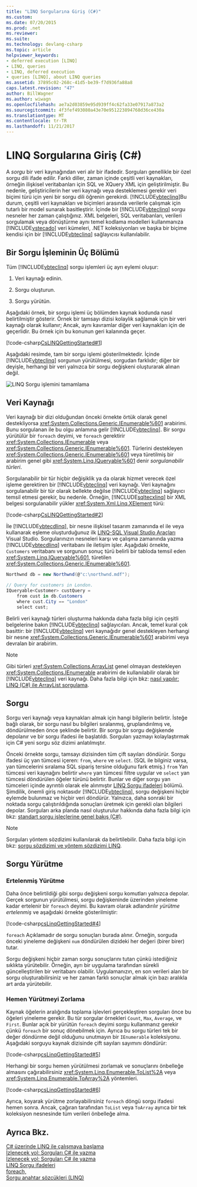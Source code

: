 ```yaml
---
title: "LINQ Sorgularına Giriş (C#)"
ms.custom: 
ms.date: 07/20/2015
ms.prod: .net
ms.reviewer: 
ms.suite: 
ms.technology: devlang-csharp
ms.topic: article
helpviewer_keywords:
- deferred execution [LINQ]
- LINQ, queries
- LINQ, deferred execution
- queries [LINQ], about LINQ queries
ms.assetid: 37895c02-268c-41d5-be39-f7d936fa88a8
caps.latest.revision: "47"
author: BillWagner
ms.author: wiwagn
ms.openlocfilehash: ae7a2d03859e95d939ff4c62fa33e07917a873a2
ms.sourcegitcommit: 4f3fef493080a43e70e951223894768d36ce430a
ms.translationtype: MT
ms.contentlocale: tr-TR
ms.lasthandoff: 11/21/2017
---
```

# <a name="introduction-to-linq-queries-c"></a>LINQ Sorgularına Giriş (C#)
A *sorgu* bir veri kaynağından veri alır bir ifadedir. Sorguları genellikle bir özel sorgu dili ifade edilir. Farklı diller, zaman içinde çeşitli veri kaynakları, örneğin ilişkisel veritabanları için SQL ve XQuery XML için geliştirilmiştir. Bu nedenle, geliştiricilerin her veri kaynağı veya desteklemesi gerekir veri biçimi türü için yeni bir sorgu dili öğrenin gerekirdi. [!INCLUDE[vbteclinq](~/includes/vbteclinq-md.md)]Bu durum, çeşitli veri kaynakları ve biçimleri arasında verilerle çalışmak için tutarlı bir model sunarak basitleştirir. İçinde bir [!INCLUDE[vbteclinq](~/includes/vbteclinq-md.md)] sorgu nesneler her zaman çalıştığınız. XML belgeleri, SQL veritabanları, verileri sorgulamak veya dönüştürme aynı temel kodlama modelleri kullanmanıza [!INCLUDE[vstecado](~/includes/vstecado-md.md)] veri kümeleri, .NET koleksiyonları ve başka bir biçime kendisi için bir [!INCLUDE[vbteclinq](~/includes/vbteclinq-md.md)] sağlayıcısı kullanılabilir.  
  
## <a name="three-parts-of-a-query-operation"></a>Bir Sorgu İşleminin Üç Bölümü  
 Tüm [!INCLUDE[vbteclinq](~/includes/vbteclinq-md.md)] sorgu işlemleri üç ayrı eylemi oluşur:  
  
1.  Veri kaynağı edinin.  
  
2.  Sorgu oluşturun.  
  
3.  Sorgu yürütün.  
  
 Aşağıdaki örnek, bir sorgu işlemi üç bölümden kaynak kodunda nasıl belirtilmiştir gösterir. Örnek bir tamsayı dizisi kolaylık sağlamak için bir veri kaynağı olarak kullanır; Ancak, aynı kavramlar diğer veri kaynakları için de geçerlidir. Bu örnek için bu konunun geri kalanında geçer.  
  
 [!code-csharp[CsLINQGettingStarted#1](../../../../csharp/programming-guide/concepts/linq/codesnippet/CSharp/introduction-to-linq-queries_1.cs)]  
  
 Aşağıdaki resimde, tam bir sorgu işlemi gösterilmektedir. İçinde [!INCLUDE[vbteclinq](~/includes/vbteclinq-md.md)] sorgunun yürütülmesi, sorgudan farklıdır; diğer bir deyişle, herhangi bir veri yalnızca bir sorgu değişkeni oluşturarak alınan değil.  
  
 ![LINQ Sorgu işlemini tamamlama](../../../../csharp/programming-guide/concepts/linq/media/linq_query.png "LINQ_Query")  
  
## <a name="the-data-source"></a>Veri Kaynağı  
 Veri kaynağı bir dizi olduğundan önceki örnekte örtük olarak genel destekliyorsa <xref:System.Collections.Generic.IEnumerable%601> arabirimi. Bunu sorgulanan ile bu olgu anlamına gelir [!INCLUDE[vbteclinq](~/includes/vbteclinq-md.md)]. Bir sorgu yürütülür bir `foreach` deyimi, ve `foreach` gerektirir <xref:System.Collections.IEnumerable> veya <xref:System.Collections.Generic.IEnumerable%601>. Türlerini destekleyen <xref:System.Collections.Generic.IEnumerable%601> veya türetilmiş bir arabirim genel gibi <xref:System.Linq.IQueryable%601> denir *sorgulanabilir türleri*.  
  
 Sorgulanabilir bir tür hiçbir değişiklik ya da olarak hizmet verecek özel işleme gerektiren bir [!INCLUDE[vbteclinq](~/includes/vbteclinq-md.md)] veri kaynağı. Veri kaynağını sorgulanabilir bir tür olarak bellekte değilse [!INCLUDE[vbteclinq](~/includes/vbteclinq-md.md)] sağlayıcı temsil etmesi gerekir, bu nedenle. Örneğin, [!INCLUDE[sqltecxlinq](~/includes/sqltecxlinq-md.md)] bir XML belgesi sorgulanabilir yükler <xref:System.Xml.Linq.XElement> türü:  
  
 [!code-csharp[CsLINQGettingStarted#2](../../../../csharp/programming-guide/concepts/linq/codesnippet/CSharp/introduction-to-linq-queries_2.cs)]  
  
 İle [!INCLUDE[vbtecdlinq](~/includes/vbtecdlinq-md.md)], bir nesne ilişkisel tasarım zamanında el ile veya kullanarak eşleme oluşturduğunuz ilk [LINQ-SQL Visual Studio Araçları](/visualstudio/data-tools/linq-to-sql-tools-in-visual-studio2) Visual Studio. Sorgularınızın nesneleri karşı ve çalışma zamanında yazma [!INCLUDE[vbtecdlinq](~/includes/vbtecdlinq-md.md)] veritabanı ile iletişim işler. Aşağıdaki örnekte, `Customers` veritabanı ve sorgunun sonuç türü belirli bir tabloda temsil eden <xref:System.Linq.IQueryable%601>, türetilen <xref:System.Collections.Generic.IEnumerable%601>.  
  
```csharp  
Northwnd db = new Northwnd(@"c:\northwnd.mdf");  
  
// Query for customers in London.  
IQueryable<Customer> custQuery =  
    from cust in db.Customers  
    where cust.City == "London"  
    select cust;  
```  
  
 Belirli veri kaynağı türleri oluşturma hakkında daha fazla bilgi için çeşitli belgelerine bakın [!INCLUDE[vbteclinq](~/includes/vbteclinq-md.md)] sağlayıcıları. Ancak, temel kural çok basittir: bir [!INCLUDE[vbteclinq](~/includes/vbteclinq-md.md)] veri kaynağıdır genel destekleyen herhangi bir nesne <xref:System.Collections.Generic.IEnumerable%601> arabirimi veya devralan bir arabirim.  
  
> [!NOTE]
>  Gibi türleri <xref:System.Collections.ArrayList> genel olmayan destekleyen <xref:System.Collections.IEnumerable> arabirimi de kullanılabilir olarak bir [!INCLUDE[vbteclinq](~/includes/vbteclinq-md.md)] veri kaynağı. Daha fazla bilgi için bkz: [nasıl yapılır: LINQ (C#) ile ArrayList sorgulama](../../../../csharp/programming-guide/concepts/linq/how-to-query-an-arraylist-with-linq.md).  
  
##  <a name="query"></a>Sorgu  
 Sorgu veri kaynağı veya kaynakları almak için hangi bilgilerin belirtir. İsteğe bağlı olarak, bir sorgu nasıl bu bilgileri sıralanmış, gruplandırılmış ve, döndürülmeden önce şeklinde belirtir. Bir sorgu bir sorgu değişkende depolanır ve bir sorgu ifadesi ile başlatıldı. Sorguları yazmayı kolaylaştırmak için C# yeni sorgu söz dizimi anlatılmıştır.  
  
 Önceki örnekte sorgu, tamsayı dizisinden tüm çift sayıları döndürür. Sorgu ifadesi üç yan tümcesi içeren: `from`, `where` ve `select`. (SQL ile bilginiz varsa, yan tümcelerini sıralama SQL sipariş tersine olduğunu fark etmiş.) `from` Yan tümcesi veri kaynağını belirtir `where` yan tümcesi filtre uygular ve `select` yan tümcesi döndürülen öğeler türünü belirtir. Bunlar ve diğer sorgu yan tümceleri içinde ayrıntılı olarak ele alınmıştır [LINQ Sorgu ifadeleri](../../../../csharp/programming-guide/linq-query-expressions/index.md) bölümü. Şimdilik, önemli giriş noktasıdır [!INCLUDE[vbteclinq](~/includes/vbteclinq-md.md)], sorgu değişkeni hiçbir eylemde bulunmaz ve hiçbir veri döndürür. Yalnızca, daha sonraki bir noktada sorgu çalıştırıldığında sonuçları üretmek için gerekli olan bilgileri depolar. Sorguları arka planda nasıl oluşturulur hakkında daha fazla bilgi için bkz: [standart sorgu işleçlerine genel bakış (C#)](../../../../csharp/programming-guide/concepts/linq/standard-query-operators-overview.md).  
  
> [!NOTE]
>  Sorguları yöntem sözdizimi kullanılarak da belirtilebilir. Daha fazla bilgi için bkz: [sorgu sözdizimi ve yöntem sözdizimi LINQ](../../../../csharp/programming-guide/concepts/linq/query-syntax-and-method-syntax-in-linq.md).  
  
## <a name="query-execution"></a>Sorgu Yürütme  
  
### <a name="deferred-execution"></a>Ertelenmiş Yürütme  
 Daha önce belirtildiği gibi sorgu değişkeni sorgu komutları yalnızca depolar. Gerçek sorgunun yürütülmesi, sorgu değişkeninde üzerinden yineleme kadar ertelenir bir `foreach` deyimi. Bu kavram olarak adlandırılır *yürütme ertelenmiş* ve aşağıdaki örnekte gösterilmiştir:  
  
 [!code-csharp[csLinqGettingStarted#4](../../../../csharp/programming-guide/concepts/linq/codesnippet/CSharp/introduction-to-linq-queries_3.cs)]  
  
 `foreach` Açıklamadır de sorgu sonuçları burada alınır. Örneğin, sorguda önceki yineleme değişkeni `num` döndürülen dizideki her değeri (birer birer) tutar.  
  
 Sorgu değişkeni hiçbir zaman sorgu sonuçlarını tutan çünkü istediğiniz sıklıkta yürütebilir. Örneğin, ayrı bir uygulama tarafından sürekli güncelleştirilen bir veritabanı olabilir. Uygulamanızın, en son verileri alan bir sorgu oluşturabilirsiniz ve her zaman farklı sonuçlar almak için bazı aralıkla art arda yürütebilir.  
  
### <a name="forcing-immediate-execution"></a>Hemen Yürütmeyi Zorlama  
 Kaynak öğelerin aralığında toplama işlevleri gerçekleştiren sorguları önce bu öğeleri yineleme gerekir. Bu tür sorgular örnekleri `Count`, `Max`, `Average`, ve `First`. Bunlar açık bir yürütün `foreach` deyimi sorgu kullanmanız gerekir çünkü `foreach` bir sonuç dönebilmek için. Ayrıca bu sorgu türleri tek bir değer döndürme değil olduğunu unutmayın bir `IEnumerable` koleksiyonu. Aşağıdaki sorguyu kaynak dizisinde çift sayıları sayımını döndürür:  
  
 [!code-csharp[csLinqGettingStarted#5](../../../../csharp/programming-guide/concepts/linq/codesnippet/CSharp/introduction-to-linq-queries_4.cs)]  
  
 Herhangi bir sorgu hemen yürütülmesi zorlamak ve sonuçlarını önbelleğe almasını çağırabilirsiniz <xref:System.Linq.Enumerable.ToList%2A> veya <xref:System.Linq.Enumerable.ToArray%2A> yöntemleri.  
  
 [!code-csharp[csLinqGettingStarted#6](../../../../csharp/programming-guide/concepts/linq/codesnippet/CSharp/introduction-to-linq-queries_5.cs)]  
  
 Ayrıca, koyarak yürütme zorlayabilirsiniz `foreach` döngü sorgu ifadesi hemen sonra. Ancak, çağıran tarafından `ToList` veya `ToArray` ayrıca bir tek koleksiyon nesnesinde tüm verileri önbelleğe alma.  
  
## <a name="see-also"></a>Ayrıca Bkz.  
 [C# üzerinde LINQ ile çalışmaya başlama](../../../../csharp/programming-guide/concepts/linq/getting-started-with-linq.md)  
 [İzlenecek yol: Sorguları C# ile yazma](../../../../csharp/programming-guide/concepts/linq/walkthrough-writing-queries-linq.md)  
 [İzlenecek yol: Sorguları C# ile yazma](../../../../csharp/programming-guide/concepts/linq/walkthrough-writing-queries-linq.md)  
 [LINQ Sorgu ifadeleri](../../../../csharp/programming-guide/linq-query-expressions/index.md)  
 [foreach,](../../../../csharp/language-reference/keywords/foreach-in.md)  
 [Sorgu anahtar sözcükleri (LINQ)](../../../../csharp/language-reference/keywords/query-keywords.md)
